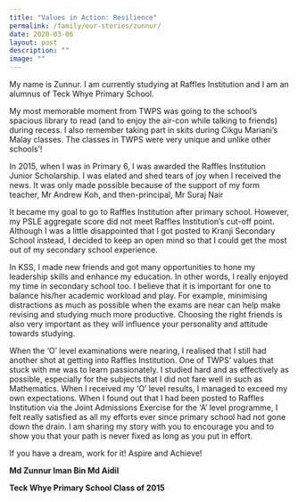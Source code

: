 ```yaml
---
title: "Values in Action: Resilience"
permalink: /family/our-stories/zunnur/
date: 2020-03-06
layout: post
description: ""
image: ""
---
```

My name is Zunnur. I am currently studying at Raffles Institution and I am an alumnus of Teck Whye Primary School.

My most memorable moment from TWPS was going to the school’s spacious library to read (and to enjoy the air-con while talking to friends) during recess. I also remember taking part in skits during Cikgu Mariani’s Malay classes. The classes in TWPS were very unique and unlike other schools’!

In 2015, when I was in Primary 6, I was awarded the Raffles Institution Junior Scholarship. I was elated and shed tears of joy when I received the news. It was only made possible because of the support of my form teacher, Mr Andrew Koh, and then-principal, Mr Suraj Nair

It became my goal to go to Raffles Institution after primary school. However, my PSLE aggregate score did not meet Raffles Institution’s cut-off point. Although I was a little disappointed that I got posted to Kranji Secondary School instead, I decided to keep an open mind so that I could get the most out of my secondary school experience.

In KSS, I made new friends and got many opportunities to hone my leadership skills and enhance my education. In other words, I really enjoyed my time in secondary school too. I believe that it is important for one to balance his/her academic workload and play. For example, minimising distractions as much as possible when the exams are near can help make revising and studying much more productive. Choosing the right friends is also very important as they will influence your personality and attitude towards studying.

When the ‘O’ level examinations were nearing, I realised that I still had another shot at getting into Raffles Institution. One of TWPS’ values that stuck with me was to learn passionately. I studied hard and as effectively as possible, especially for the subjects that I did not fare well in such as Mathematics. When I received my ‘O’ level results, I managed to exceed my own expectations. When I found out that I had been posted to Raffles Institution via the Joint Admissions Exercise for the ‘A’ level programme, I felt really satisfied as all my efforts ever since primary school had not gone down the drain. I am sharing my story with you to encourage you and to show you that your path is never fixed as long as you put in effort.

If you have a dream, work for it! Aspire and Achieve!

**Md Zunnur Iman Bin Md Aidil**

**Teck Whye Primary School Class of 2015**